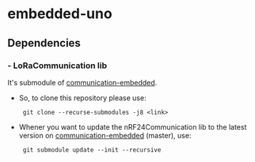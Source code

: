 # embedded-uno
## Dependencies
### - LoRaCommunication lib
It's submodule of [communication-embedded](https://github.com/silviohenriquev/communication-embedded/).
- So, to clone this repository please use: 

       git clone --recurse-submodules -j8 <link>
- Whener you want to update the nRF24Communication lib to the latest version on [communication-embedded](https://github.com/silviohenriquev/communication-embedded/) (master), use:

       git submodule update --init --recursive
